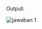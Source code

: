 Output:

![jawaban 1](https://github.com/user-attachments/assets/ee0b4a57-2730-4ed2-87b8-b919c72ed928)

